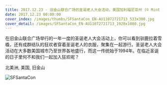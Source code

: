 ```yaml
---
title: 2017.12.23 - 旧金山联合广场的圣诞老人大会活动，美国加利福尼亚州 (© Mint Images/Aurora Photos)
date: 2017.12.23 00:00:00
cover_index: /images/thumbs/SFSantaCon_EN-AU11072721713_533x300.jpg
cover_detail: /images/SFSantaCon_EN-AU11072721713_1920x1080.jpg
---
```


在旧金山联合广场举行的一年一度的圣诞老人大会活动上，你可以看到驯鹿拉着雪橇，还有成群结队的狂欢者穿着圣诞老人的衣服，聚集在一起游行。圣诞老人大会活动在大多数美国城市乃至世界各地盛行，而这一传统始于1994年。在临近圣诞的日子里何不和我们一起加入狂欢呢？

北美洲, 美国, 旧金山

![SFSantaCon](/images/SFSantaCon_EN-AU11072721713_1920x1080.jpg)
